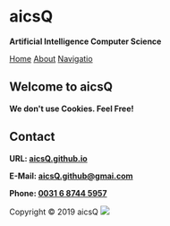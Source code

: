# aicsQ

**Artificial Intelligence Computer Science**

[Home](https://aicsq.github.io)   [About](https://aicsq.github.io/about)   [Navigatio](https://aicsq.github.io/navigation)

## Welcome to aicsQ

**We don't use Cookies. Feel Free!**

## Contact

**URL: [aicsQ.github.io](https://aicsq.github.io)**

**E-Mail: [aicsQ.github@gmai.com](https://aicsq.github@gmai.com)**

**Phone: [0031 6 8744 5957](tel:0031687445957)**

Copyright © 2019 aicsQ <img src="https://aicsq.github.io/aicsQ 50.png">
